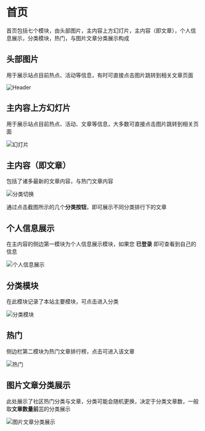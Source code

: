 # 首页

首页包括七个模块，由头部图片，主内容上方幻灯片，主内容（即文章），个人信息展示，分类模块，热门，与图片文章分类展示构成

## 头部图片

用于展示站点目前热点、活动等信息，有时可直接点击图片跳转到相关文章页面

![Header](https://cos.jamyido.top/docs/header.png)

## 主内容上方幻灯片

用于展示站点目前热点、活动、文章等信息，大多数可直接点击图片跳转到相关页面

![幻灯片](https://cos.jamyido.top/docs/huandengpian.png)

## 主内容（即文章）

包括了诸多最新的文章内容，与热门文章内容

![分类切换](https://cos.jamyido.top/docs/fenleiqiehuan.png)

通过点击截图所示的几个**分类按钮**，即可展示不同分类排行下的文章

## 个人信息展示

在主内容的侧边第一模块为个人信息展示模块，如果您 **已登录** 即可查看到自己的信息

![个人信息展示](https://cos.jamyido.top/docs/ownselfinf.png)

## 分类模块

在此模块记录了本站主要模块，可点击进入分类

![分类模块](https://cos.jamyido.top/docs/fenleimokuai.png)

## 热门

侧边栏第二模块为热门文章排行榜，点击可进入该文章

![热门](https://cos.jamyido.top/docs/remen.png)

## 图片文章分类展示

此处展示了社区热门分类与文章，分类可能会随机更换，决定于分类文章数，一般取**文章数量前三**的分类展示

![图片文章分类展示](https://cos.jamyido.top/docs/picandfenlei.png)
